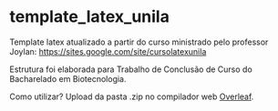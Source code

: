# template_latex_unila

Template latex atualizado a partir do curso ministrado pelo professor Joylan: https://sites.google.com/site/cursolatexunila

Estrutura foi elaborada para Trabalho de Conclusão de Curso do Bacharelado em Biotecnologia.


Como utilizar?
Upload da pasta .zip no compilador web [Overleaf](https://www.overleaf.com/).
